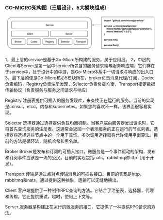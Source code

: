 ### GO-MICRO架构图（三层设计，5大模块组成）

<div align=center>
    <img src="go-micro.png" width="1024"/>
</div>


1，最上层的service是基于Go-Micro所构建的服务，属于应用层。
2，中层的Client与Server是第一层中service所包含的服务请求端与服务响应端，它们存在于service中，处于设计中的中游，是Go-Micro体系中一切请求与响应的出入口
3，最下层的便是Go-Micro核心5模块所在，broker负责消息代理/订阅，Codec负责编码，Registry负责注册发现，Selector负责负载均衡，Transport指定数据传输协议（负责服务与服务之间请求与响应）


Registry
注册表提供可插入的服务发现库，来查找正在运行的服务。当前的实现是consul，etcd，内存和kubernetes。如果您的喜欢不一样，该界面很容易实现。

Selector
选择器通过选择提供负载均衡机制。当客户端向服务器发出请求时，它将首先查询服务的注册表。这通常会返回一个表示服务的正在运行的节点列表。选择器将选择这些节点中的一个用于查询。多次调用选择器将允许使用平衡算法。目前的方法是循环法，随机哈希和黑名单。

Broker
Broker是发布和订阅的可插入接口。微服务是一个事件驱动的架构，发布和订阅事件应该是一流的公民。目前的实现包括nats，rabbitmq和http（用于开发）。

Transport
传输是通过点对点传输消息的可插拔接口。目前的实现是http，rabbitmq和nats。通过提供这种抽象，运输可以无缝地换出。

Client
客户端提供了一种制作RPC查询的方法。它结合了注册表，选择器，代理和传输。它还提供重试，超时，使用上下文等。

Server
服务器是构建正在运行的微服务的接口。它提供了一种提供RPC请求的方法。
